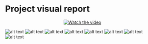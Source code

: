 # Project visual report
<div align="center">
  
  [![Watch the video](https://img.youtube.com/vi/TADzXskFQOY/0.jpg)](https://youtu.be/TADzXskFQOY)
  
</div>

![alt text](https://github.com/triggor/uni_assignments/blob/master/5.semester/Embedded_Systems/Project/1.jpg)
![alt text](https://github.com/triggor/uni_assignments/blob/master/5.semester/Embedded_Systems/Project/2.jpg)
![alt text](https://github.com/triggor/uni_assignments/blob/master/5.semester/Embedded_Systems/Project/3.jpg)
![alt text](https://github.com/triggor/uni_assignments/blob/master/5.semester/Embedded_Systems/Project/4.jpg)
![alt text](https://github.com/triggor/uni_assignments/blob/master/5.semester/Embedded_Systems/Project/5.jpg)
![alt text](https://github.com/triggor/uni_assignments/blob/master/5.semester/Embedded_Systems/Project/6.jpg)
![alt text](https://github.com/triggor/uni_assignments/blob/master/5.semester/Embedded_Systems/Project/7.jpg)
![alt text](https://github.com/triggor/uni_assignments/blob/master/5.semester/Embedded_Systems/Project/8.jpg)
